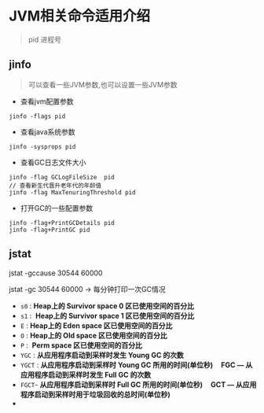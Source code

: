 # JVM相关命令适用介绍



> pid 进程号

## jinfo 

> 可以查看一些JVM参数,也可以设置一些JVM参数

- 查看jvm配置参数

```
jinfo -flags pid
```

- 查看java系统参数

```
jinfo -sysprops pid
```

- 查看GC日志文件大小

```
jinfo -flag GCLogFileSize  pid
// 查看新生代晋升老年代的年龄值
jinfo -flag MaxTenuringThreshold pid
```

- 打开GC的一些配置参数

```
jinfo -flag+PrintGCDetails pid
jinfo -flag+PrintGC pid
```



## jstat

jstat -gccause 30544 60000 

jstat -gc 30544 60000 -> 每分钟打印一次GC情况

- `s0` : **Heap上的 Survivor space 0 区已使用空间的百分比**   
- `s1` :  **Heap上的 Survivor space 1 区已使用空间的百分比** 
- `E` : **Heap上的 Eden space 区已使用空间的百分比** 
- `O` : **Heap上的 Old space 区已使用空间的百分比** 
- `P` :  **Perm space 区已使用空间的百分比**  
- `YGC` : **从应用程序启动到采样时发生 Young GC 的次数**  
- `YGCT` : **从应用程序启动到采样时 Young GC 所用的时间(单位秒)     FGC — 从应用程序启动到采样时发生 Full GC 的次数**  
- `FGCT`- **从应用程序启动到采样时 Full GC 所用的时间(单位秒)     GCT — 从应用程序启动到采样时用于垃圾回收的总时间(单位秒)**  
- 